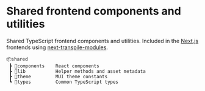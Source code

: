 # Shared frontend components and utilities

Shared TypeScript frontend components and utilities. Included in the [Next.js](https://nextjs.org/) frontends using [next-transpile-modules](https://www.npmjs.com/package/next-transpile-modules).

```
📦shared
 ┣ 📂components    React components
 ┣ 📂lib           Helper methods and asset metadata
 ┣ 📂theme         MUI theme constants
 ┗ 📂types         Common TypeScript types
```
